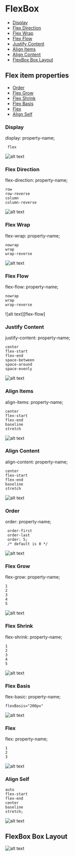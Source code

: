 # FlexBox

- [Display](#display)
- [Flex Direction](#flex-direction)
- [Flex Wrap](#flex-wrap)
- [Flex Flow](#flex-flow)
- [Justify Content](#justify-content)
- [Align Items](#align-items)
- [Align Content](#align-content)
- [FlexBox Box Layout](#flexBox-box-layout)

## Flex item properties

- [Order](#order)
- [Flex Grow](#flex-grow)
- [Flex Shrink](#flex-shrink)
- [Flex Basis](#flex-basis)
- [Flex](#flex)
- [Align Self](#align-self)



[container]: ./images/container.svg "container"
[flex-direction]: ./images/flex-direction.svg "flex-direction"
[flex-wrap]: ./images/flex-wrap.png "flex-wrap"
[flex flow]: ./images/flex-flow.png "flex-flow"
[justify-content]: ./images/justify-content.svg "justify-content"
[align-items]: ./images/align-items.svg "align-items"
[align-content]: ./images/align-content.svg "align-content"
[layout]: ./images/layout.png "layout"


[order]: ./images/order.svg "order"
[flex-grow]: ./images/flex-grow.svg "flex-grow"
[flex shrink]: ./images/flex-shrink.png "flex-shrink"
[flex basis]: ./images/flex-basis.png "flex-basis"
[flex]: ./images/flex.jpg "flex"
[align-self]: ./images/align-self.svg "align-self"

### Display

display: property-name;

     flex

![alt text][container]


### Flex Direction

flex-direction: property-name; 

    row
    row-reverse
    column
    column-reverse  

![alt text][flex-direction]

### Flex Wrap

flex-wrap: property-name;

    nowrap
    wrap
    wrap-reverse

![alt text][flex-wrap]

### Flex Flow

flex-flow: property-name;

    nowrap
    wrap
    wrap-reverse

![alt text][flex-flow]

### Justify Content

justify-content: property-name;

    center
    flex-start
    flex-end
    space-between
    space-around
    space-evenly

![alt text][justify-content]

### Align Items

align-items: property-name;

    center
    flex-start
    flex-end
    baseline
    stretch

![alt text][align-items]
    
### Align Content

align-content: property-name;

    center
    flex-start
    flex-end
    baseline
    stretch    

![alt text][align-content]

### Order

order: property-name;

     order-first
     order-last
     order: 5;
     /* default is 0 */

![alt text][order]

### Flex Grow

flex-grow: property-name;

    1
    2
    3
    4
    5

![alt text][flex-grow]    

### Flex Shrink

flex-shrink: property-name;

    1
    2
    3
    4
    5  
![alt text][flex shrink]   

### Flex Basis

flex-basic: property-name;

    flexBasis="200px"

![alt text][flex basis]    
 
### Flex

flex: property-name;

    1
    2
    3

![alt text][flex]

### Align Self

[align-self]: property-name;

    auto
    flex-start
    flex-end
    center
    baseline
    stretch;

![alt text][align-self]

## FlexBox Box Layout

![alt text][layout]
